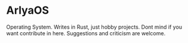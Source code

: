 # ArlyaOS

Operating System. Writes in Rust, just hobby projects.
Dont mind if you want contribute in here.
Suggestions and criticism are welcome.
